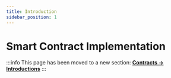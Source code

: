 ```yaml
---
title: Introduction
sidebar_position: 1
---
```


# Smart Contract Implementation

:::info
This page has been moved to a new section: [**Contracts -> Introductions**](../../contracts/introduction.md)
:::
